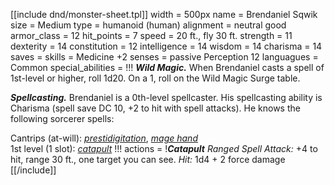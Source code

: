 [[include dnd/monster-sheet.tpl]]
width = 500px
name = Brendaniel Sqwik
size = Medium
type = humanoid (human)
alignment = neutral good
armor_class = 12
hit_points = 7
speed = 20 ft., fly 30 ft.
strength = 11
dexterity = 14
constitution = 12
intelligence = 14
wisdom = 14
charisma = 14
saves = 
skills = Medicine +2
senses = passive Perception 12
languagues = Common
special_abilities = !!! 
***Wild Magic.*** When Brendaniel casts a spell of 1st-level or higher, roll 1d20. On a 1, roll on the Wild Magic Surge table.

***Spellcasting.*** Brendaniel is a 0th-level spellcaster. His spellcasting ability is Charisma (spell save DC 10, +2 to hit with spell attacks). He knows the following sorcerer spells:

Cantrips (at-will): *[prestidigitation](/dnd/spell/prestidigitation)*, *[mage hand](/dnd/spell/mage-hand)*  
1st level (1 slot): *[catapult](/dnd/spell/catapult)*
!!!
actions = !***Catapult*** _Ranged Spell Attack:_ +4 to hit, range 30 ft., one target you can see. _Hit:_ 1d4 + 2 force damage
[[/include]]
